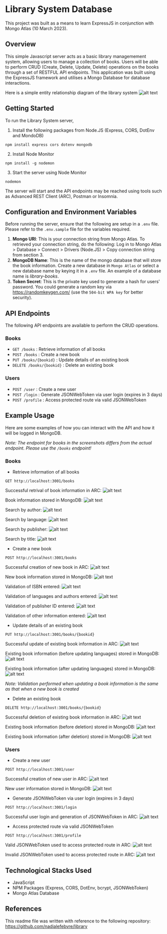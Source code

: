 # Library System Database

This project was built as a means to learn ExpressJS in conjunction with Mongo Atlas (10 March 2023).

## Overview
This simple Javascript server acts as a basic library managemement system, allowing users to manage a collection of books. Users will be able to perform CRUD (Create, Delete, Update, Delete) operations on the books through a set of RESTFUL API endpoints. This application was built using the ExpressJS framework and utilises a Mongo Database for database interactions.

Here is a simple entity relationship diagram of the library system
![alt text](assets/library-erd.png)

## Getting Started

To run the Library System server,

1. Install the following packages from Node.JS (Express, CORS, DotEnv and MondoDB)
```
npm install express cors dotenv mongodb
```

2. Install Node Monitor
```
npm install -g nodemon
```

3. Start the server using Node Monitor
```
nodemon
```

The server will start and the API endpoints may be reached using tools such as Advanced REST Client (ARC), Postman or Insomnia.

## Configuration and Environment Variables
Before running the server, ensure that the following are setup in a `.env` file. Please refer to the `.env.sample` file for the variables required.
1. **Mongo URI**: This is your connection string from Mongo Atlas. To retrieved your connection string, do the following: Log in to Mongo Atlas > Database > Connect > Drivers (Node.JS) > Copy connection string from section 3.
2. **MongoDB Name**: This is the name of the mongo database that will store the book information. Create a new database in `Mongo Atlas` or select a new database name by keying it in a `.env` file. An example of a database name is *library-books*.
3. **Token Secret**: This is the private key used to generate a hash for users' password. You could generate a random key via https://randomkeygen.com/ (use the `504-bit WPA key` for better security).

## API Endpoints
The following API endpoints are available to perform the CRUD operations.

### Books
* `GET /books` : Retrieve information of all books
* `POST /books` : Create a new book
* `PUT /books/{bookid}` : Update details of an existing book
* `DELETE /books/{bookid}` : Delete an existing book

### Users
* `POST /user` : Create a new user
* `POST /login` : Generate JSONWebToken via user login (expires in 3 days)
* `POST /profile` : Access protected route via valid JSONWebToken

## Example Usage
Here are some examples of how you can interact with the API and how it will be logged in MongoDB.

*Note: The endpoint for books in the screenshots differs from the actual endpoint. Please use the `/books` endpoint!*

### Books 
* Retrieve information of all books
```
GET http://localhost:3001/books
```
Successful retrival of book information in ARC:
![alt text](assets/read-books.png)

Book information stored in MongoDB:
![alt text](assets/read-books-db.png)

Search by author:
![alt text](assets/search-author.png)

Search by language:
![alt text](assets/search-language.png)

Search by publisher:
![alt text](assets/search-publisher.png)

Search by title:
![alt text](assets/search-title.png)

* Create a new book
```
POST http://localhost:3001/books
```
Successful creation of new book in ARC:
![alt text](assets/create-books.png)

New book information stored in MongoDB:
![alt text](assets/create-books-db.png)

Validation of ISBN entered:
![alt text](assets/validation-isbn.png)

Validation of languages and authors entered:
![alt text](assets/validation-array.png)

Validation of publisher ID entered:
![alt text](assets/validation-publisherid.png)

Validation of other information entered:
![alt text](assets/validation-all-info.png)

* Update details of an existing book
```
PUT http://localhost:3001/books/{bookid}
```
Successful update of existing book information in ARC:
![alt text](assets/update-books.png)

Existing book information (before updating languages) stored in MongoDB:
![alt text](assets/create-books-db.png)

Existing book information (after updating languages) stored in MongoDB:
![alt text](assets/update-books-db.png)

*Note: Validation performed when updating a book information is the same as that when a new book is created*

* Delete an existing book
```
DELETE http://localhost:3001/books/{bookid}
```
Successful deletion of existing book information in ARC:
![alt text](assets/delete-books.png)

Existing book information (before deletion) stored in MongoDB:
![alt text](assets/delete-books-db-before.png)

Existing book information (after deletion) stored in MongoDB:
![alt text](assets/delete-books-db-after.png)

### Users
* Create a new user
```
POST http://localhost:3001/user
```
Successful creation of new user in ARC:
![alt text](assets/create-users.png)

New user information stored in MongoDB:
![alt text](assets/create-users-db.png)

* Generate JSONWebToken via user login (expires in 3 days)
```
POST http://localhost:3001/login
```
Successful user login and generation of JSONWebToken in ARC:
![alt text](assets/login-users.png)

* Access protected route via valid JSONWebToken
```
POST http://localhost:3001/profile
```
Valid JSONWebToken used to access protected route in ARC:
![alt text](assets/authorise-users.png)

Invalid JSONWebToken used to access protected route in ARC:
![alt text](assets/unauthorise-users.png)

## Technological Stacks Used
* JavaScript
* NPM Packages (Express, CORS, DotEnv, bcrypt, JSONWebToken)
* Mongo Atlas Database

## References
This readme file was written with reference to the following repository: https://github.com/nadialefebvre/library